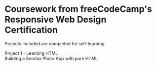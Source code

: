 # Coursework from freeCodeCamp's Responsive Web Design Certification
Projects included are completed for self-learning

Project 1 - Learning HTML <br>
  Building a Snorlax Photo App with pure HTML
